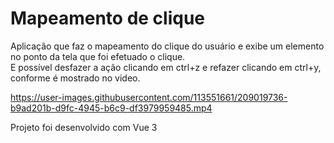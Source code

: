 # Mapeamento de clique

Aplicação que faz o mapeamento do clique do usuário e exibe um elemento no ponto da tela que foi efetuado o clique.<br>
E possível desfazer a ação clicando em ctrl+z e refazer clicando em ctrl+y, conforme é mostrado no video.

https://user-images.githubusercontent.com/113551661/209019736-b9ad201b-d9fc-4945-b6c9-df3979959485.mp4

Projeto foi desenvolvido com Vue 3
